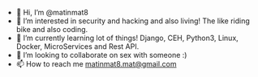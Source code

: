 - 👋 Hi, I’m @matinmat8
- 👀 I’m interested in security and hacking and also living! The like riding bike and also coding.
- 🌱 I’m currently learning lot of things! Django, CEH, Python3, Linux, Docker, MicroServices and Rest API.
- 💞️ I’m looking to collaborate on sex with someone :)
- 📫 How to reach me matinmat8.mat@gmail.com

<!---
matinmat8/matinmat8 is a ✨ special ✨ repository because its `README.md` (this file) appears on your GitHub profile.
You can click the Preview link to take a look at your changes.
--->
